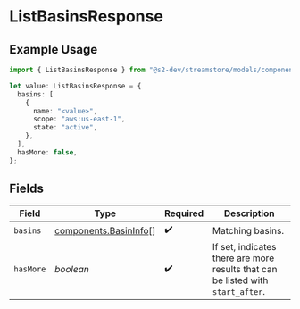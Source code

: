 # ListBasinsResponse

## Example Usage

```typescript
import { ListBasinsResponse } from "@s2-dev/streamstore/models/components";

let value: ListBasinsResponse = {
  basins: [
    {
      name: "<value>",
      scope: "aws:us-east-1",
      state: "active",
    },
  ],
  hasMore: false,
};
```

## Fields

| Field                                                                           | Type                                                                            | Required                                                                        | Description                                                                     |
| ------------------------------------------------------------------------------- | ------------------------------------------------------------------------------- | ------------------------------------------------------------------------------- | ------------------------------------------------------------------------------- |
| `basins`                                                                        | [components.BasinInfo](../../models/components/basininfo.md)[]                  | :heavy_check_mark:                                                              | Matching basins.                                                                |
| `hasMore`                                                                       | *boolean*                                                                       | :heavy_check_mark:                                                              | If set, indicates there are more results that can be listed with `start_after`. |